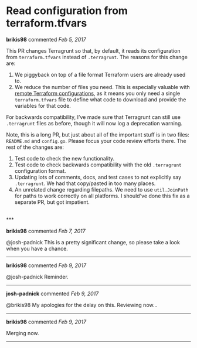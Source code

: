 # Read configuration from terraform.tfvars

**brikis98** commented *Feb 5, 2017*

This PR changes Terragrunt so that, by default, it reads its configuration from `terraform.tfvars` instead of `.terragrunt`. The reasons for this change are:

1. We piggyback on top of a file format Terraform users are already used to.
1. We reduce the number of files you need. This is especially valuable with [remote Terraform configurations](https://github.com/gruntwork-io/terragrunt#remote-terraform-configurations), as it means you only need a single `terraform.tfvars` file to define what code to download and provide the variables for that code.

For backwards compatibility, I’ve made sure that Terragrunt can still use `.terragrunt` files as before, though it will now log a deprecation warning. 

Note, this is a long PR, but just about all of the important stuff is in two files: `README.md` and `config.go`. Please focus your code review efforts there. The rest of the changes are:

1. Test code to check the new functionality.
1. Test code to check backwards compatibility with the old `.terragrunt` configuration format.
1. Updating lots of comments, docs, and test cases to not explicitly say `.terragrunt`. We had that copy/pasted in too many places.
1. An unrelated change regarding filepaths. We need to use `util.JoinPath` for paths to work correctly on all platforms. I should've done this fix as a separate PR, but got impatient.
<br />
***


**brikis98** commented *Feb 7, 2017*

@josh-padnick This is a pretty significant change, so please take a look when you have a chance.
***

**brikis98** commented *Feb 9, 2017*

@josh-padnick Reminder.
***

**josh-padnick** commented *Feb 9, 2017*

@brikis98 My apologies for the delay on this. Reviewing now...
***

**brikis98** commented *Feb 9, 2017*

Merging now.
***

